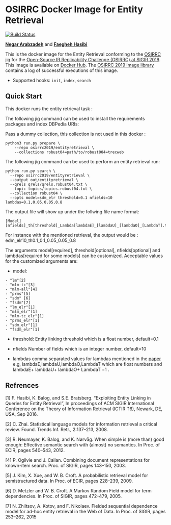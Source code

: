 # OSIRRC Docker Image for Entity Retrieval

[![Build Status](https://travis-ci.com/osirrc/entityretrieval-docker.svg?branch=master)](https://travis-ci.com/osirrc/entityretrieval-docker)

[**Negar Arabzadeh**](https://github.com/narabzad/)
and
[**Faegheh Hasibi**](https://github.com/hasibi)


This is the docker image for the Entity Retrieval conforming to the [OSIRRC jig](https://github.com/osirrc/jig/) for the [Open-Source IR Replicability Challenge (OSIRRC) at SIGIR 2019](https://osirrc.github.io/osirrc2019/).
This image is available on [Docker Hub](https://hub.docker.com/r/osirrc2019/entitylinking).
The [OSIRRC 2019 image library](https://github.com/osirrc/osirrc2019-library) contains a log of successful executions of this image.

+ Supported hooks: `init`, `index`, `search`

## Quick Start

This docker runs the entity retrieval task : 

The following jig command can be used to install the requirements packages and index DBPedia URIs:

Pass a dummy collection, this collection is not used in this docker :
```
python3 run.py prepare \
    --repo osirrc2019/entityretrieval \
    --collections robust04=path/to/robust004=trecweb 
```
The following jig command can be used to perform an entity retrieval run:
```
python run.py search \
  --repo osirrc2019/entityretrieval \
  --output out/entityretrieval \
  --qrels qrels/qrels.robust04.txt \
  --topic topics/topics.robust04.txt \
  --collection robust04 \
  --opts model=sdm_elr threshold=0.1 nfields=10 lambdas=0.1,0.05,0.05,0.8
```
The output file will show up under the follwing file name format: 
```
[Model][nfields]_th[threshold]_Lambda[lambdaE]_[lambdaU]_[lambdaO]_[LambdaT].treceval
```
For instance with the mentioned retrieval, the output would be : edm_elr10_th0.1_0.1_0.05_0.05_0.8

  The arguments model[required], threshold[optional], nfields[optional] and lambdas[required for some models] can be customized. Acceptable values for the customized arguments are: 
  
   - model: 
    
    - "lm"[2]
    - "mlm-tc"[3]
    - "mlm-all"[4] 
    - "prms"[5]
    - "sdm" [6]
    - "fsdm"[7]
    - "lm_elr"[1]
    - "mlm_elr"[1]
    - "mlm-tc_elr"[1]
    - "prms_elr"[1]
    - "sdm_elr"[1]
    - "fsdm_elr"[1]      
   -  threshold:
  Entity linking threshold which is a float number, default=0.1
    
  - nfields
  Number of fields which is an integer number, default=10
    
   - lambdas
   comma separated values for lambdas mentioned in the [paper](http://hasibi.com/files/ictir2016-elr.pdf) e.g, lambdaE,lambdaU,lambdaO,LambdaT which are float numbers and lambdaE+ lambdaU+ lambdaO+ LambdaT =1 .
  

## Refrences
[1] F. Hasibi, K. Balog, and S.E. Bratsberg. “Exploiting Entity Linking in Queries for Entity Retrieval”,
In proceedings of ACM SIGIR International Conference on the Theory of Information Retrieval (ICTIR ’16), Newark, DE, USA, Sep 2016.

[2] C. Zhai. Statistical language models for information retrieval a critical review. Found. Trends Inf. Retr., 2:137–213, 2008.

[3] R. Neumayer, K. Balog, and K. Nørvåg. When simple is (more than) good enough: Effective semantic search with (almost) no semantics. In Proc. of ECIR, pages 540–543, 2012.

[4] P. Ogilvie and J. Callan. Combining document representations for known-item search. Proc. of SIGIR, pages 143–150, 2003.

[5] J. Kim, X. Xue, and W. B. Croft. A probabilistic retrieval model for semistructured data. In Proc. of ECIR, pages 228–239, 2009.

[6] D. Metzler and W. B. Croft. A Markov Random Field model for term dependencies. In Proc. of SIGIR, pages 472–479, 2005. 

[7] N. Zhiltsov, A. Kotov, and F. Nikolaev. Fielded sequential dependence model for ad-hoc entity retrieval in the Web of Data. In Proc. of SIGIR, pages 253–262, 2015
